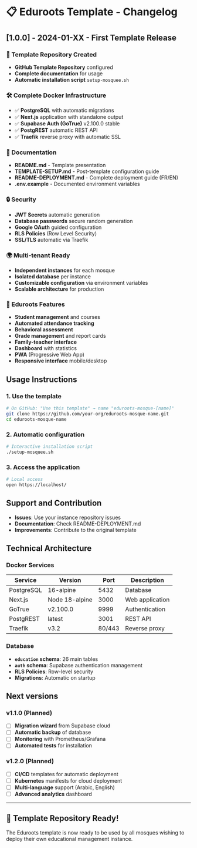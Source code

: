 # 📋 Eduroots Template - Changelog

## [1.0.0] - 2024-01-XX - First Template Release

### 🎯 Template Repository Created
- **GitHub Template Repository** configured
- **Complete documentation** for usage
- **Automatic installation script** `setup-mosquee.sh`

### 🛠 Complete Docker Infrastructure
- ✅ **PostgreSQL** with automatic migrations
- ✅ **Next.js** application with standalone output
- ✅ **Supabase Auth (GoTrue)** v2.100.0 stable
- ✅ **PostgREST** automatic REST API
- ✅ **Traefik** reverse proxy with automatic SSL

### 📖 Documentation
- **README.md** - Template presentation
- **TEMPLATE-SETUP.md** - Post-template configuration guide
- **README-DEPLOYMENT.md** - Complete deployment guide (FR/EN)
- **.env.example** - Documented environment variables

### 🔒 Security
- **JWT Secrets** automatic generation
- **Database passwords** secure random generation
- **Google OAuth** guided configuration
- **RLS Policies** (Row Level Security)
- **SSL/TLS** automatic via Traefik

### 🌍 Multi-tenant Ready
- **Independent instances** for each mosque
- **Isolated database** per instance
- **Customizable configuration** via environment variables
- **Scalable architecture** for production

### 🚀 Eduroots Features
- **Student management** and courses
- **Automated attendance tracking**
- **Behavioral assessment**
- **Grade management** and report cards
- **Family-teacher interface**
- **Dashboard** with statistics
- **PWA** (Progressive Web App)
- **Responsive interface** mobile/desktop

## Usage Instructions

### 1. Use the template
```bash
# On GitHub: "Use this template" → name "eduroots-mosque-[name]"
git clone https://github.com/your-org/eduroots-mosque-name.git
cd eduroots-mosque-name
```

### 2. Automatic configuration
```bash
# Interactive installation script
./setup-mosquee.sh
```

### 3. Access the application
```bash
# Local access
open https://localhost/
```

## Support and Contribution

- **Issues**: Use your instance repository issues
- **Documentation**: Check README-DEPLOYMENT.md
- **Improvements**: Contribute to the original template

## Technical Architecture

### Docker Services
| Service | Version | Port | Description |
|---------|---------|------|-------------|
| PostgreSQL | 16-alpine | 5432 | Database |
| Next.js | Node 18-alpine | 3000 | Web application |
| GoTrue | v2.100.0 | 9999 | Authentication |
| PostgREST | latest | 3001 | REST API |
| Traefik | v3.2 | 80/443 | Reverse proxy |

### Database
- **`education` schema**: 26 main tables
- **`auth` schema**: Supabase authentication management
- **RLS Policies**: Row-level security
- **Migrations**: Automatic on startup

## Next versions

### v1.1.0 (Planned)
- [ ] **Migration wizard** from Supabase cloud
- [ ] **Automatic backup** of database
- [ ] **Monitoring** with Prometheus/Grafana
- [ ] **Automated tests** for installation

### v1.2.0 (Planned)
- [ ] **CI/CD** templates for automatic deployment
- [ ] **Kubernetes** manifests for cloud deployment
- [ ] **Multi-language** support (Arabic, English)
- [ ] **Advanced analytics** dashboard

---

## 🎉 Template Repository Ready!

The Eduroots template is now ready to be used by all mosques wishing to deploy their own educational management instance.
